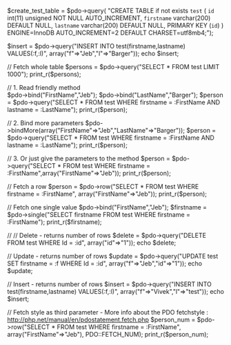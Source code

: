 $create_test_table = $pdo->query(
    "CREATE TABLE if not exists `test` (
    `id` int(11) unsigned NOT NULL AUTO_INCREMENT,
    `firstname` varchar(200) DEFAULT NULL,
    `lastname` varchar(200) DEFAULT NULL,
    PRIMARY KEY (`id`)
  ) ENGINE=InnoDB AUTO_INCREMENT=2 DEFAULT CHARSET=utf8mb4;");

$insert   =  $pdo->query("INSERT INTO test(firstname,lastname) VALUES(:f,:l)", array("f"=>"Jeb","l"=>"Barger"));
echo $insert;


// Fetch whole table
$persons = $pdo->query("SELECT * FROM test LIMIT 1000");
print_r($persons);

// 1. Read friendly method  
$pdo->bind("FirstName","Jeb");
$pdo->bind("LastName","Barger");
$person   =  $pdo->query("SELECT * FROM test WHERE firstname = :FirstName AND lastname = :LastName");
print_r($person);

// 2. Bind more parameters
$pdo->bindMore(array("FirstName"=>"Jeb","LastName"=>"Barger"));
$person   =  $pdo->query("SELECT * FROM test WHERE firstname = :FirstName AND lastname = :LastName");
print_r($person);

// 3. Or just give the parameters to the method
$person   =  $pdo->query("SELECT * FROM test WHERE firstname = :FirstName",array("FirstName"=>"Jeb"));
print_r($person);

// Fetch a row
$person     =  $pdo->row("SELECT * FROM test WHERE  firstname = :FirstName", array("FirstName"=>"Jeb"));
print_r($person);

// Fetch one single value
$pdo->bind("FirstName","Jeb");
$firstname = $pdo->single("SELECT firstname FROM test WHERE firstname = :FirstName");
print_r($firstname);

// // Delete - returns number of rows
$delete   =  $pdo->query("DELETE FROM test WHERE Id = :id", array("id"=>"1"));
echo $delete;

// Update - returns number of rows
$update   =  $pdo->query("UPDATE test SET firstname = :f WHERE Id = :id", array("f"=>"Jeb","id"=>"1"));
echo $update;

// Insert - returns number of rows
$insert   =  $pdo->query("INSERT INTO test(firstname,lastname) VALUES(:f,:l)", array("f"=>"Vivek","l"=>"test"));
echo $insert;

// Fetch style as third parameter - More info about the PDO fetchstyle : http://php.net/manual/en/pdostatement.fetch.php
$person_num =     $pdo->row("SELECT * FROM test WHERE firstname = :FirstName", array("FirstName"=>"Jeb"), PDO::FETCH_NUM);
print_r($person_num);
